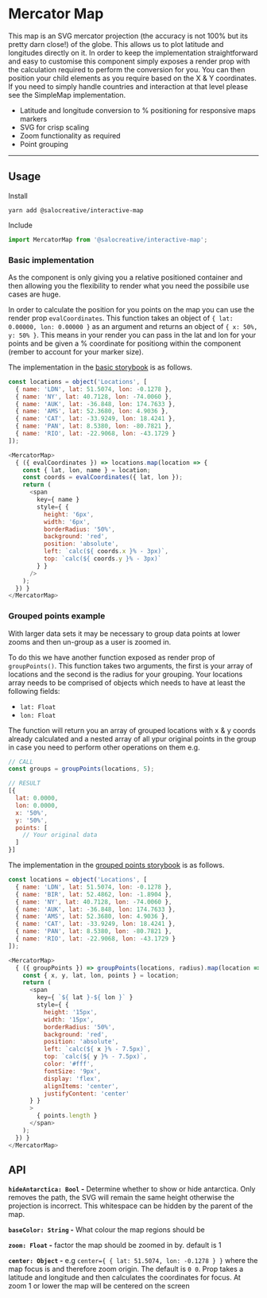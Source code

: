 # Mercator Map

This map is an SVG mercator projection (the accuracy is not 100% but its pretty darn close!) of the globe. This allows us to plot latitude and longitudes directly on it. In order to keep the implementation straightforward and easy to customise this component simply exposes a render prop with the calculation required to perform the conversion for you. You can then position your child elements as you require based on the X & Y coordinates. If you need to simply handle countries and interaction at that level please see the SimpleMap implementation.

- Latitude and longitude conversion to % positioning for responsive maps markers
- SVG for crisp scaling
- Zoom functionality as required
- Point grouping
-------

## Usage

Install
```
yarn add @salocreative/interactive-map
```

Include
```javascript
import MercatorMap from '@salocreative/interactive-map';
```

### Basic implementation

As the component is only giving you a relative positioned container and then allowing you the flexibility to render what you need the possibile use cases are huge.

In order to calculate the position for you points on the map you can use the render prop `evalCoordinates`. This function takes an object of `{ lat: 0.00000, lon: 0.00000 }` as an argument and returns an object of `{ x: 50%, y: 50% }`. This means in your render you can pass in the lat and lon for your points and be given a % coordinate for positiong within the component (rember to account for your marker size).

The implementation in the [basic storybook](https://salocreative.github.io/react-interactive-map/?selectedKind=Mercator%20Map&selectedStory=Basic) is as follows. 

```javascript
const locations = object('Locations', [
  { name: 'LDN', lat: 51.5074, lon: -0.1278 },
  { name: 'NY', lat: 40.7128, lon: -74.0060 },
  { name: 'AUK', lat: -36.848, lon: 174.7633 },
  { name: 'AMS', lat: 52.3680, lon: 4.9036 },
  { name: 'CAT', lat: -33.9249, lon: 18.4241 },
  { name: 'PAN', lat: 8.5380, lon: -80.7821 },
  { name: 'RIO', lat: -22.9068, lon: -43.1729 }
]);
```

```javascript
<MercatorMap>
  { ({ evalCoordinates }) => locations.map(location => {
    const { lat, lon, name } = location;
    const coords = evalCoordinates({ lat, lon });
    return (
      <span
        key={ name }
        style={ {
          height: '6px',
          width: '6px',
          borderRadius: '50%',
          background: 'red',
          position: 'absolute',
          left: `calc(${ coords.x }% - 3px)`,
          top: `calc(${ coords.y }% - 3px)`
        } }
      />
    );
  }) }
</MercatorMap>
```

### Grouped points example

With larger data sets it may be necessary to group data points at lower zooms and then un-group as a user is zoomed in. 

To do this we have another function exposed as render prop of `groupPoints()`. This function takes two arguments, the first is your array of locations and the second is the radius for your grouping. Your locations array needs to be comprised of objects which needs to have at least the following fields:

- `lat: Float`
- `lon: Float`

The function will return you an array of grouped locations with x & y coords already calculated and a nested array of all ypur original points in the group in case you need to perform other operations on them e.g.

```javascript
// CALL
const groups = groupPoints(locations, 5);

// RESULT
[{
  lat: 0.0000, 
  lon: 0.0000, 
  x: '50%', 
  y: '50%',
  points: [
    // Your original data
  ]
}]

```

The implementation in the [grouped points storybook](https://salocreative.github.io/react-interactive-map/?selectedKind=Mercator%20Map&selectedStory=Grouped%20points) is as follows. 

```javascript
const locations = object('Locations', [
  { name: 'LDN', lat: 51.5074, lon: -0.1278 },
  { name: 'BIR', lat: 52.4862, lon: -1.8904 },
  { name: 'NY', lat: 40.7128, lon: -74.0060 },
  { name: 'AUK', lat: -36.848, lon: 174.7633 },
  { name: 'AMS', lat: 52.3680, lon: 4.9036 },
  { name: 'CAT', lat: -33.9249, lon: 18.4241 },
  { name: 'PAN', lat: 8.5380, lon: -80.7821 },
  { name: 'RIO', lat: -22.9068, lon: -43.1729 }
]);
```

```javascript
<MercatorMap>
  { ({ groupPoints }) => groupPoints(locations, radius).map(location => {
    const { x, y, lat, lon, points } = location;
    return (
      <span
        key={ `${ lat }-${ lon }` }
        style={ {
          height: '15px',
          width: '15px',
          borderRadius: '50%',
          background: 'red',
          position: 'absolute',
          left: `calc(${ x }% - 7.5px)`,
          top: `calc(${ y }% - 7.5px)`,
          color: '#fff',
          fontSize: '9px',
          display: 'flex',
          alignItems: 'center',
          justifyContent: 'center'
      } }
      >
        { points.length }
      </span>
    );
  }) }
</MercatorMap>
```

## API

**`hideAntarctica: Bool` -** Determine whether to show or hide antarctica. Only removes the path, the SVG will remain the same height otherwise the projection is incorrect. This whitespace can be hidden by the parent of the map.

**`baseColor: String` -** What colour the map regions should be

**`zoom: Float` -** factor the map should be zoomed in by. default is 1

**`center: Object` -** e.g `center={ { lat: 51.5074, lon: -0.1278 } }` where the map focus is and therefore zoom origin. The default is `0 0`. Prop takes a latitude and longitude and then calculates the coordinates for focus. At zoom 1 or lower the map will be centered on the screen